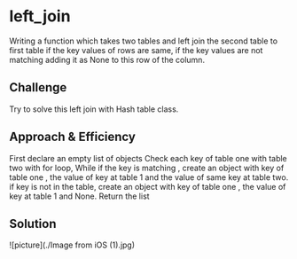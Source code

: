 # left_join
Writing a function which takes two tables and left join the second table to first table if the key values of rows are same, if the key values are not matching adding it as None to this row of the column.

## Challenge
Try to solve this left join with Hash table class. 


## Approach & Efficiency
First declare an empty list of objects
Check each key of table one with table two with for loop,
While if the key is matching , create an object with key of table one , the value of key at table 1 and the value of same key at table two.
if key is not in the table, create an object with key of table one , the value of key at table 1 and None.
Return the list

## Solution
![picture](./Image from iOS (1).jpg)
